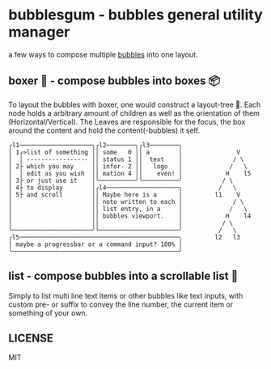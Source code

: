 # bubblesgum - bubbles general utility manager

a few ways to compose multiple [bubbles](https://github.com/charmbracelet/bubbles) into one layout.

## boxer 🥊 - compose bubbles into boxes 📦

To layout the bubbles with boxer, one would construct a layout-tree 🌲.
Each node holds a arbitrary amount of children as well as the orientation of them (Horizontal/Vertical).
The Leaves are responsible for the focus, the box around the content and hold the content(-bubbles) it self.

```
╭l1────────────────────╮╭l2────────╮╭l3────────╮
│ 1╭>list of something ││ some   0 ││ a        │               V
│  │ ----------------- ││ status 1 ││  text    │              / \
│ 2├ which you may     ││ infor- 2 ││   logo   │             /   \
│  │ edit as you wish  ││ mation 4 ││    even! │            H    l5
│ 3├ or just use it    │╰──────────╯╰──────────╯           / \
│ 4├ to display        │╭l4────────────────────╮          /   \
│ 5├ and scroll        ││ Maybe here is a      │         l1    V
│                      ││ note written to each │              / \
│                      ││ list entry, in a     │             /   \
│                      ││ bubbles viewport.    │            H    l4
│                      ││                      │           / \
╰──────────────────────╯╰──────────────────────╯          /   \
╭l5────────────────────────────────────────────╮         l2   l3
│ maybe a progressbar or a command input? 100% │
╰──────────────────────────────────────────────╯
```

## list - compose bubbles into a scrollable list 📜

Simply to list multi line text items or other bubbles like text inputs,
with custom pre- or suffix to convey the line number,
the current item or something of your own.

## LICENSE

MIT
